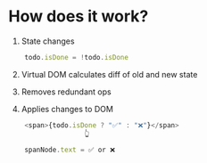 # How does it work?

1. State changes
```js
    todo.isDone = !todo.isDone
```

2. Virtual DOM calculates diff of old and new state

3. Removes redundant ops

4. Applies changes to DOM
```js
    <span>{todo.isDone ? "✅" : "❌"}</span>
                   👆

    spanNode.text = ✅ or ❌
```